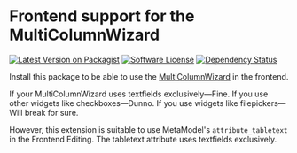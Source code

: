 # Frontend support for the MultiColumnWizard

[![Latest Version on Packagist][ico-version]][link-packagist]
[![Software License][ico-license]]()
[![Dependency Status][ico-dependencies]][link-dependencies]

Install this package to be able to use the [MultiColumnWizard](https://github.com/menatwork/MultiColumnWizard) in the
frontend.

If your MultiColumnWizard uses textfields exclusively—Fine. If you use other widgets like checkboxes—Dunno. If you use
widgets like filepickers—Will break for sure.

However, this extension is suitable to use MetaModel's `attribute_tabletext` in the Frontend Editing. The tabletext
attribute uses textfields exclusively.

[ico-version]: https://img.shields.io/packagist/v/richardhj/contao-multicolumnwizard-frontend.svg?style=flat-square
[ico-license]: https://img.shields.io/badge/license-LGPL-brightgreen.svg?style=flat-square
[ico-dependencies]: https://www.versioneye.com/php/richardhj:contao-multicolumnwizard-frontend/badge.svg?style=flat-square

[link-packagist]: https://packagist.org/packages/richardhj/contao-multicolumnwizard-frontend
[link-dependencies]: https://www.versioneye.com/php/richardhj:contao-multicolumnwizard-frontend
